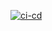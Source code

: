 [![ci-cd](https://github.com/nathanmarkowens-azure/github-actions/actions/workflows/ci-cd.yml/badge.svg)](https://github.com/nathanmarkowens-azure/github-actions/actions/workflows/ci-cd.yml)
